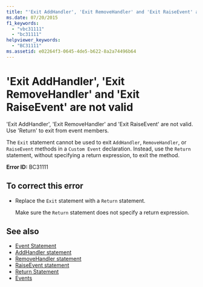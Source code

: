 ```yaml
---
title: "'Exit AddHandler', 'Exit RemoveHandler' and 'Exit RaiseEvent' are not valid"
ms.date: 07/20/2015
f1_keywords: 
  - "vbc31111"
  - "bc31111"
helpviewer_keywords: 
  - "BC31111"
ms.assetid: e02264f3-0645-4de5-b622-8a2a74496b64
---
```

# 'Exit AddHandler', 'Exit RemoveHandler' and 'Exit RaiseEvent' are not valid
'Exit AddHandler', 'Exit RemoveHandler' and 'Exit RaiseEvent' are not valid. Use 'Return' to exit from event members.  
  
 The `Exit` statement cannot be used to exit `AddHandler`, `RemoveHandler`, or `RaiseEvent` methods in a `Custom Event` declaration. Instead, use the `Return` statement, without specifying a return expression, to exit the method.  
  
 **Error ID:** BC31111  
  
## To correct this error  
  
-   Replace the `Exit` statement with a `Return` statement.  
  
     Make sure the `Return` statement does not specify a return expression.  
  
## See also
- [Event Statement](../../visual-basic/language-reference/statements/event-statement.md)
- [AddHandler statement](~/docs/visual-basic/language-reference/statements/addhandler-statement.md)
- [RemoveHandler statement](~/docs/visual-basic/language-reference/statements/removehandler-statement.md)
- [RaiseEvent statement](~/docs/visual-basic/language-reference/statements/raiseevent-statement.md)
- [Return Statement](../../visual-basic/language-reference/statements/return-statement.md)
- [Events](../../visual-basic/programming-guide/language-features/events/index.md)
